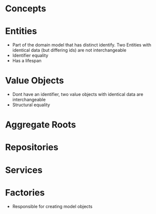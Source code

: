 # Concepts

# Entities

- Part of the domain model that has distinct identify. Two Entities with identical data (but differing ids) are not interchangeable
- Identifier equality
- Has a lifespan


# Value Objects

- Dont have an identifier, two value objects with identical data are interchangeable
- Structural equality

# Aggregate Roots

# Repositories

# Services

# Factories

- Responsible for creating model objects
